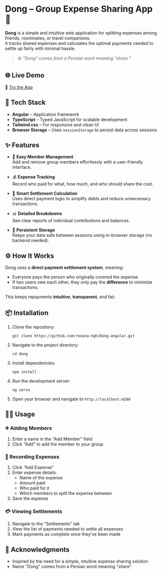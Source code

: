 # Dong – Group Expense Sharing App 💸

**Dong** is a simple and intuitive web application for splitting expenses among friends, roommates, or travel companions.  
It tracks shared expenses and calculates the optimal payments needed to settle up fairly with minimal hassle.

> 🪙 *“Dong” comes from a Persian word meaning “share.”*

## 🌐 Live Demo

🔗 [Try the App](https://roxana-hgh.github.io/Dong-angular/start)

## 🧰 Tech Stack

- **Angular** – Application framework
- **TypeScript** – Typed JavaScript for scalable development
- **Tailwind css** – For responsive and clean UI
- **Browser Storage** – Uses `sessionStorage` to persist data across sessions

## ✨ Features

- 👥 **Easy Member Management**  
  Add and remove group members effortlessly with a user-friendly interface.

- 💰 **Expense Tracking**  
  Record who paid for what, how much, and who should share the cost.

- 🔄 **Smart Settlement Calculation**  
  Uses direct payment logic to simplify debts and reduce unnecessary transactions.

- 📊 **Detailed Breakdowns**  
  See clear reports of individual contributions and balances.

- 💾 **Persistent Storage**  
  Keeps your data safe between sessions using in-browser storage (no backend needed).

## ⚙️ How It Works

Dong uses a **direct payment settlement system**, meaning:

- Everyone pays the person who originally covered the expense.
- If two users owe each other, they only pay the **difference** to minimize transactions.
  
This keeps repayments **intuitive**, **transparent**, and fair.

## 📦 Installation

1. Clone the repository:
   ```
   git clone https://github.com/roxana-hgh/Dong-angular.git
   ```

2. Navigate to the project directory:
   ```
   cd dong
   ```

3. Install dependencies:
   ```
   npm install
   ```

4. Run the development server:
   ```
   ng serve
   ```

5. Open your browser and navigate to `http://localhost:4200`

## 🧑‍💻 Usage ##

###  ➕ Adding Members

1. Enter a name in the "Add Member" field
2. Click "Add" to add the member to your group

### 🧾  Recording Expenses

1. Click "Add Expense"
2. Enter expense details:
   - Name of the expense
   - Amount paid
   - Who paid for it
   - Which members to split the expense between
3. Save the expense

### 💳 Viewing Settlements

1. Navigate to the "Settlements" tab
2. View the list of payments needed to settle all expenses
3. Mark payments as complete once they've been made

## 📌 Acknowledgments

- Inspired by the need for a simple, intuitive expense sharing solution
- Name "Dong" comes from a Persian word meaning "share"
